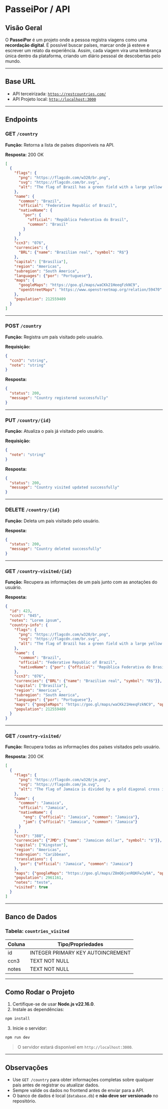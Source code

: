 # PasseiPor / API

## Visão Geral

O **PasseiPor** é um projeto onde a pessoa registra viagens como uma **recordação digital**. É possível buscar países, marcar onde já esteve e escrever um relato da experiência. Assim, cada viagem vira uma lembrança única dentro da plataforma, criando um diário pessoal de descobertas pelo mundo.

---

## Base URL

* API terceirizada: [`https://restcountries.com/`](https://restcountries.com/)
* API Projeto local: [`http://localhost:3000`](http://localhost:3000)

---

## Endpoints

### GET `/country`

**Função:** Retorna a lista de países disponíveis na API.

**Resposta:** 200 OK

```json
[
  {
    "flags": {
      "png": "https://flagcdn.com/w320/br.png",
      "svg": "https://flagcdn.com/br.svg",
      "alt": "The flag of Brazil has a green field with a large yellow rhombus in the center. Within the rhombus is a dark blue globe with twenty-seven small five-pointed white stars depicting a starry sky and a thin white convex horizontal band inscribed with the national motto 'Ordem e Progresso' across its center."
    },
    "name": {
      "common": "Brazil",
      "official": "Federative Republic of Brazil",
      "nativeName": {
        "por": {
          "official": "República Federativa do Brasil",
          "common": "Brasil"
        }
      }
    },
    "ccn3": "076",
    "currencies": {
      "BRL": {"name": "Brazilian real", "symbol": "R$"}
    },
    "capital": ["Brasília"],
    "region": "Americas",
    "subregion": "South America",
    "languages": {"por": "Portuguese"},
    "maps": {
      "googleMaps": "https://goo.gl/maps/waCKk21HeeqFzkNC9",
      "openStreetMaps": "https://www.openstreetmap.org/relation/59470"
    },
    "population": 212559409
  }
]
```

---

### POST `/country`

**Função:** Registra um país visitado pelo usuário.

**Requisição:**

```json
{
  "ccn3": "string",
  "note": "string"
}
```

**Resposta:**

```json
{
  "status": 200,
  "message": "Country registered successfully"
}
```

---

### PUT `/country/{id}`

**Função:** Atualiza o país já visitado pelo usuário.

**Requisição:**

```json
{
  "note": "string"
}
```

**Resposta:**

```json
{
  "status": 200,
  "message": "Country visited updated successfully"
}
```

---

### DELETE `/country/{id}`

**Função:** Deleta um país visitado pelo usuário.

**Resposta:**

```json
{
  "status": 200,
  "message": "Country deleted successfully"
}
```

---

### GET `/country-visited/{id}`

**Função:** Recupera as informações de um país junto com as anotações do usuário.

**Resposta:**

```json
{
  "id": 423,
  "ccn3": "045",
  "notes": "Lorem ipsum",
  "country-info": {
    "flags": {
      "png": "https://flagcdn.com/w320/br.png",
      "svg": "https://flagcdn.com/br.svg",
      "alt": "The flag of Brazil has a green field with a large yellow rhombus in the center. Within the rhombus is a dark blue globe with twenty-seven small five-pointed white stars depicting a starry sky and a thin white convex horizontal band inscribed with the national motto 'Ordem e Progresso' across its center."
    },
    "name": {
      "common": "Brazil",
      "official": "Federative Republic of Brazil",
      "nativeName": {"por": {"official": "República Federativa do Brasil","common": "Brasil"}}
    },
    "ccn3": "076",
    "currencies": {"BRL": {"name": "Brazilian real", "symbol": "R$"}},
    "capital": ["Brasília"],
    "region": "Americas",
    "subregion": "South America",
    "languages": {"por": "Portuguese"},
    "maps": {"googleMaps": "https://goo.gl/maps/waCKk21HeeqFzkNC9", "openStreetMaps": "https://www.openstreetmap.org/relation/59470"},
    "population": 212559409
  }
}
```

---

### GET `/country-visited/`

**Função:** Recupera todas as informações dos países visitados pelo usuário.

**Resposta:** 200 OK

```json
[
  {
    "flags": {
      "png": "https://flagcdn.com/w320/jm.png",
      "svg": "https://flagcdn.com/jm.svg",
      "alt": "The flag of Jamaica is divided by a gold diagonal cross into four alternating triangular areas of green at the top and bottom, and black on the hoist and fly sides"
    },
    "name": {
      "common": "Jamaica",
      "official": "Jamaica",
      "nativeName": {
        "eng": {"official": "Jamaica", "common": "Jamaica"},
        "jam": {"official": "Jamaica", "common": "Jamaica"}
      }
    },
    "ccn3": "388",
    "currencies": {"JMD": {"name": "Jamaican dollar", "symbol": "$"}},
    "capital": ["Kingston"],
    "region": "Americas",
    "subregion": "Caribbean",
    "translations": {
      "por": {"official": "Jamaica", "common": "Jamaica"}
    },
    "maps": {"googleMaps": "https://goo.gl/maps/Z8mQ6jxnRQKFwJy9A", "openStreetMaps": "https://www.openstreetmap.org/relation/555017"},
    "population": 2961161,
    "notes": "teste",
    "visited": true
  }
]
```

---

## Banco de Dados

### Tabela: `countries_visited`

| Coluna | Tipo/Propriedades                 |
| ------ | --------------------------------- |
| id     | INTEGER PRIMARY KEY AUTOINCREMENT |
| ccn3   | TEXT NOT NULL                     |
| notes  | TEXT NOT NULL                     |

---

## Como Rodar o Projeto

1. Certifique-se de usar **Node.js v22.16.0**.
2. Instale as dependências:

```bash
npm install
```

3. Inicie o servidor:

```bash
npm run dev
```

> O servidor estará disponível em `http://localhost:3000`.

---

## Observações

* Use `GET /country` para obter informações completas sobre qualquer país antes de registrar ou atualizar dados.
* Sempre valide os dados no frontend antes de enviar para a API.
* O banco de dados é local (`database.db`) e **não deve ser versionado** no repositório.
